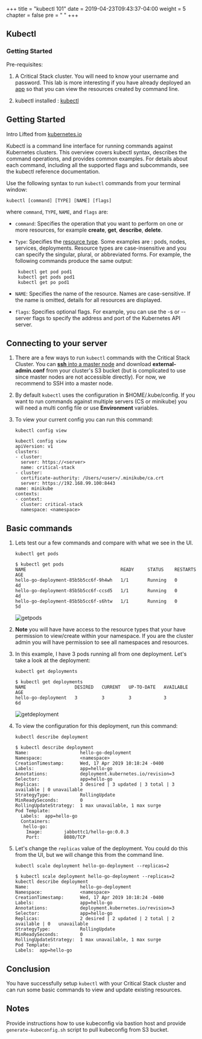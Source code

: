 +++
title = "kubectl 101"
date = 2019-04-23T09:43:37-04:00
weight = 5
chapter = false
pre = "<i class='fas fa-info'></i> "
+++

## Kubectl 
### Getting Started
Pre-requisites:
1. A Critical Stack cluster.  You will need to know your username and password.  This lab is more interesting if you have already deployed an [app](../../featurelabs/go/hello.md) so that you can view the resources created by command line.

1. kubectl installed : [kubectl](https://kubernetes.io/docs/tasks/tools/install-kubectl)

## Getting Started 
Intro Lifted from [kubernetes.io](https://kubernetes.io/docs/reference/kubectl/overview/)

Kubectl is a command line interface for running commands against Kubernetes clusters. This overview covers kubectl syntax, describes the command operations, and provides common examples. For details about each command, including all the supported flags and subcommands, see the kubectl reference documentation. 


Use the following syntax to run `kubectl` commands from your terminal window:

`kubectl [command] [TYPE] [NAME] [flags]`

where `command`, `TYPE`, `NAME`, and `flags` are:

  - `command`: Specifies the operation that you want to perform on one or more resources, for example **create**, **get**, **describe**, **delete**.
  - `Type`: Specifies the [resource type](https://kubernetes.io/docs/reference/kubectl/overview/#resource-types).  Some examples are : pods, nodes, services, deployments. Resource types are case-insensitive and you can specify the singular, plural, or abbreviated forms. For example, the following commands produce the same output:

  	```console
 	 kubectl get pod pod1
 	 kubectl get pods pod1
  	 kubectl get po pod1
 	```
  - `NAME`:  Specifies the name of the resource. Names are case-sensitive. If the name is omitted, details for all resources are displayed.  
  - `flags`: Specifies optional flags. For example, you can use the -s or --server flags to specify the address and port of the Kubernetes API server.


## Connecting to your server
1. There are a few ways to run `kubectl` commands with the Critical Stack Cluster.  You can [**ssh** into a master node](../ssh_master_node/) and download **external-admin.conf** from your cluster's S3 bucket (but is complicated to use since master nodes are not accessible directly).  For now, we recommend to SSH into a master node.

1. By default `kubectl` uses the configuration in $HOME/.kube/config.  If you want to run commands against multiple servers (CS or minikube) you will need a multi config file or use **Environment** variables. 

1. To view your current config you can run this command:

	`kubectl config view`
	
	```console
	kubectl config view
	apiVersion: v1
	clusters:
	- cluster:
      server: https://<server>
  	  name: critical-stack
	- cluster:
      certificate-authority: /Users/<user>/.minikube/ca.crt
      server: https://192.168.99.100:8443
  	name: minikube
	contexts:
	- context:
      cluster: critical-stack
      namespace: <namespace>
    ```

## Basic commands

1. Lets test our a few commands and compare with what we see in the UI. 

	`kubectl get pods`
	
	```console
	$ kubectl get pods
	NAME                                   READY     STATUS    RESTARTS   AGE
	hello-go-deployment-85b5b5cc6f-9h4wh   1/1       Running   0          4d
	hello-go-deployment-85b5b5cc6f-ccsd5   1/1       Running   0          4d
	hello-go-deployment-85b5b5cc6f-s6htw   1/1       Running   0          5d
	```

	
	![getpods](../../images/getpods.png)
	
1. **Note** you will have have access to the resource types that your have permission to view/create within your namespace. If you are the cluster admin you will have permission to see all namespaces and resources.

1.  In this example, I have 3 pods running all from one deployment.  Let's take a look at the deployment:

	`kubectl get deployments`
	
	```console
	$ kubectl get deployments
	NAME                  DESIRED   CURRENT   UP-TO-DATE   AVAILABLE   AGE
	hello-go-deployment   3         3         3            3           6d
	```
	
	![getdeployment](../../images/getdeployment.png)
	
1.  To view the configuration for this deployment, run this command:

	`kubectl describe deployment`
	
	```console
	$ kubectl describe deployment
	Name:                   hello-go-deployment
	Namespace:              <namespace>
	CreationTimestamp:      Wed, 17 Apr 2019 10:18:24 -0400
	Labels:                 app=hello-go
	Annotations:            deployment.kubernetes.io/revision=3
	Selector:               app=hello-go
	Replicas:               3 desired | 3 updated | 3 total | 3 available | 0 unavailable
	StrategyType:           RollingUpdate
	MinReadySeconds:        0
	RollingUpdateStrategy:  1 max unavailable, 1 max surge
	Pod Template:
	  Labels:  app=hello-go
	  Containers:
	   hello-go:
	    Image:        jabbottc1/hello-go:0.0.3
	    Port:         8080/TCP
    ```

1.  Let's change the `replicas` value of the deployment.  You could do this from the UI, but we will change this from the command line.

	`kubectl scale deployment hello-go-deployment --replicas=2`
	
	```console
	$ kubectl scale deployment hello-go-deployment --replicas=2
	kubectl describe deployment
	Name:                   hello-go-deployment
	Namespace:              <namespace>
	CreationTimestamp:      Wed, 17 Apr 2019 10:18:24 -0400
	Labels:                 app=hello-go
	Annotations:            deployment.kubernetes.io/revision=3
	Selector:               app=hello-go
	Replicas:               2 desired | 2 updated | 2 total | 2 available | 0 	unavailable
	StrategyType:           RollingUpdate
	MinReadySeconds:        0
	RollingUpdateStrategy:  1 max unavailable, 1 max surge
	Pod Template:
  	Labels:  app=hello-go
  	```

## Conclusion 
You have successfully setup `kubectl` with your Critical Stack cluster and can run some basic commands to view and update existing resources.

## Notes
Provide instructions how to use kubeconfig via bastion host and provide `generate-kubeconfig.sh` script to pull kubeconfig from S3 bucket.

